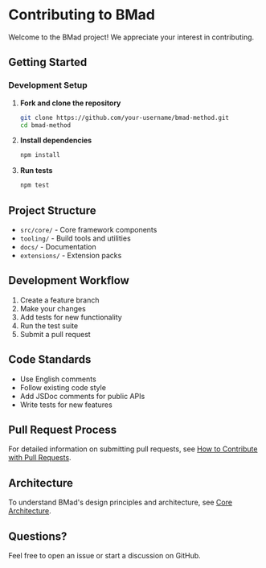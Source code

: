 # Contributing to BMad

Welcome to the BMad project! We appreciate your interest in contributing.

## Getting Started

### Development Setup

1. **Fork and clone the repository**
   ```bash
   git clone https://github.com/your-username/bmad-method.git
   cd bmad-method
   ```

2. **Install dependencies**
   ```bash
   npm install
   ```

3. **Run tests**
   ```bash
   npm test
   ```

## Project Structure

- `src/core/` - Core framework components
- `tooling/` - Build tools and utilities
- `docs/` - Documentation
- `extensions/` - Extension packs

## Development Workflow

1. Create a feature branch
2. Make your changes
3. Add tests for new functionality
4. Run the test suite
5. Submit a pull request

## Code Standards

- Use English comments
- Follow existing code style
- Add JSDoc comments for public APIs
- Write tests for new features

## Pull Request Process

For detailed information on submitting pull requests, see [How to Contribute with Pull Requests](how-to-contribute-with-pull-requests.md).

## Architecture

To understand BMad's design principles and architecture, see [Core Architecture](core-architecture.md).

## Questions?

Feel free to open an issue or start a discussion on GitHub.
